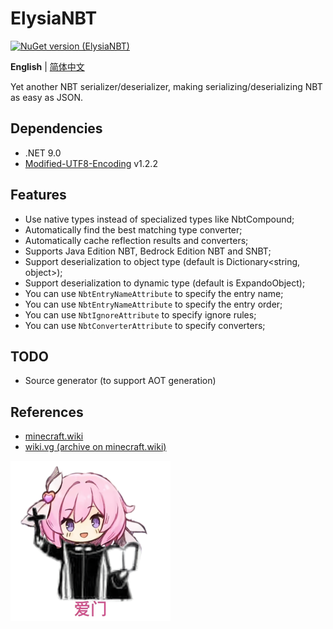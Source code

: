 # ElysiaNBT
[![NuGet version (ElysiaNBT)](https://img.shields.io/nuget/v/ElysiaNBT?color=FF9AFC&style=for-the-badge)](https://www.nuget.org/packages/ElysiaNBT)

**English** | [简体中文](./README.zh-Hans.md)

Yet another NBT serializer/deserializer, making serializing/deserializing NBT as easy as JSON.

## Dependencies
- .NET 9.0
- [Modified-UTF8-Encoding](https://github.com/Myitian/Modified-UTF8-Encoding) v1.2.2

## Features
- Use native types instead of specialized types like NbtCompound;
- Automatically find the best matching type converter;
- Automatically cache reflection results and converters;
- Supports Java Edition NBT, Bedrock Edition NBT and SNBT;
- Support deserialization to object type (default is Dictionary&lt;string, object>);
- Support deserialization to dynamic type (default is ExpandoObject);
- You can use `NbtEntryNameAttribute` to specify the entry name;
- You can use `NbtEntryNameAttribute` to specify the entry order;
- You can use `NbtIgnoreAttribute` to specify ignore rules;
- You can use `NbtConverterAttribute` to specify converters;

## TODO
- Source generator (to support AOT generation)

## References
- [minecraft.wiki](https://minecraft.wiki/w/NBT_format)
- [wiki.vg (archive on minecraft.wiki)](https://minecraft.wiki/w/Minecraft_Wiki:Projects/wiki.vg_merge/NBT)

<img src="./icon.png" width="256" alt="爱门">